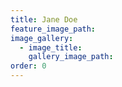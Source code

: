 ```yaml
---
title: Jane Doe
feature_image_path:
image_gallery:
  - image_title:
    gallery_image_path:
order: 0
---
```

